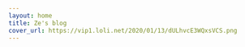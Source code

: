 ```yaml
---
layout: home
title: Ze's blog
cover_url: https://vip1.loli.net/2020/01/13/dULhvcE3WQxsVCS.png
---
```

